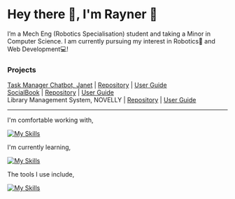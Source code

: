 # Hey there 👋, I'm Rayner 🤠

I’m a Mech Eng (Robotics Specialisation) student and taking a Minor in Computer Science. I am currently pursuing my interest in Robotics🤖 and Web Development💻!

### Projects  
[Task Manager Chatbot, Janet](https://github.com/rayray39/ip/releases/tag/A-Release) | [Repository](https://github.com/rayray39/ip) | [User Guide](https://rayray39.github.io/ip/)  
[SocialBook](https://github.com/AY2425S1-CS2103-F10-2/tp/releases/tag/v1.6) | [Repository](https://github.com/AY2425S1-CS2103-F10-2/tp) | [User Guide](https://ay2425s1-cs2103-f10-2.github.io/tp/)  
Library Management System, NOVELLY | [Repository](https://github.com/rayray39/novelly) | [User Guide](https://rayray39.github.io/novelly/)

---
I'm comfortable working with,  

[![My Skills](https://skillicons.dev/icons?i=java,js,html,css,react,express,python,django,matlab,git,github&theme=dark)](https://skillicons.dev)

I'm currently learning,

[![My Skills](https://skillicons.dev/icons?i=cs,dotnet,nodejs,npm,bootstrap&theme=dark)](https://skillicons.dev)

The tools I use include,

[![My Skills](https://skillicons.dev/icons?i=vscode,idea,notion,latex&theme=dark)](https://skillicons.dev)

<!---
rayray39/rayray39 is a ✨ special ✨ repository because its `README.md` (this file) appears on your GitHub profile.
You can click the Preview link to take a look at your changes.
--->
